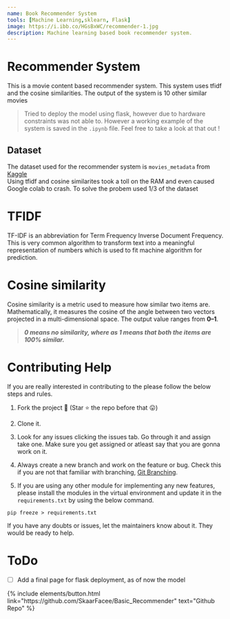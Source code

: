 ```yaml
---
name: Book Recommender System 
tools: [Machine Learning,sklearn, Flask]
image: https://i.ibb.co/HGsBxWC/recommender-1.jpg
description: Machine learning based book recommender system.
---
```

# Recommender System 
This is a movie content based recommender system. This system uses tfidf and the cosine similarities. The output of the system is 10 other similar movies

> Tried to deploy the model using flask, however due to hardware constraints was not able to. However a working example of the system is saved in the `.ipynb` file. Feel free to take a  look at that out ! 

## Dataset  
The dataset used for the recommender system is `movies_metadata` from [ Kaggle ]( https://www.kaggle.com/rounakbanik/the-movies-dataset ) 
<br>Using tfidf and cosine similarites took a toll on the RAM and even caused  Google colab to crash. To solve the probem used 1/3 of the dataset 

# TFIDF
TF-IDF is an abbreviation for Term Frequency Inverse Document Frequency. This is very common algorithm to transform text into a meaningful representation of numbers which is used to fit machine algorithm for prediction.

# Cosine similarity
Cosine similarity is a metric used to measure how similar two items are. Mathematically, it measures the cosine of the angle between two vectors projected in a multi-dimensional space. The output value ranges from **0–1**.

> **_0 means no similarity, where as 1 means that both the items are 100% similar._**

# Contributing Help 

If you are really interested in contributing to the please follow the below steps and rules.
1. Fork the project :fork_and_knife: (Star :star: the repo before that :stuck_out_tongue:)
2. Clone it.

3. Look for any issues clicking the issues tab. Go through it and assign take one. Make sure you get assigned or atleast say that you are gonna work on it.
5. Always create a new branch and work on the feature or bug. Check this if you are not that familiar with branching, [Git Branching](https://git-scm.com/book/en/v2/Git-Branching-Basic-Branching-and-Merging).
6. If you are using any other module for implementing any new features, please install the modules in the virtual environment and update it in the `requirements.txt` by using the below command.

```
pip freeze > requirements.txt
```

If you have any doubts or issues, let the maintainers know about it. They would be ready to help.

# ToDo
- [ ] Add a final page for flask deployment, as of now the model

<p class="text-center">
{% include elements/button.html link="https://github.com/SkaarFacee/Basic_Recommender" text="Github Repo" %}
</p>